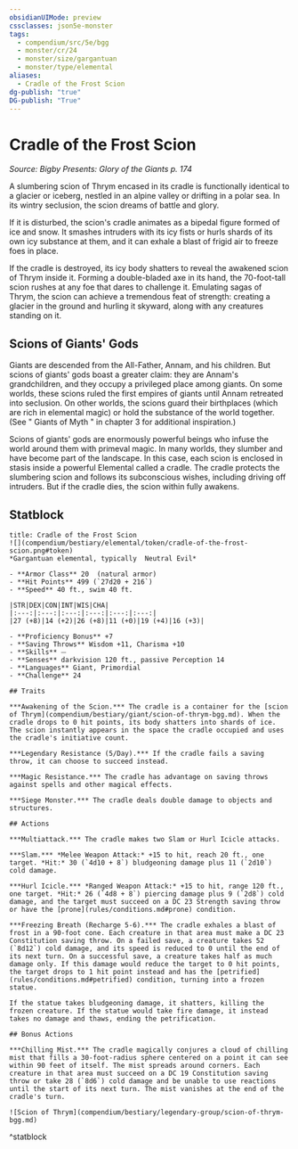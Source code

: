 ```yaml
---
obsidianUIMode: preview
cssclasses: json5e-monster
tags:
  - compendium/src/5e/bgg
  - monster/cr/24
  - monster/size/gargantuan
  - monster/type/elemental
aliases:
  - Cradle of the Frost Scion
dg-publish: "true"
DG-publish: "True"
---
```

# Cradle of the Frost Scion
*Source: Bigby Presents: Glory of the Giants p. 174*  

A slumbering scion of Thrym encased in its cradle is functionally identical to a glacier or iceberg, nestled in an alpine valley or drifting in a polar sea. In its wintry seclusion, the scion dreams of battle and glory.

If it is disturbed, the scion's cradle animates as a bipedal figure formed of ice and snow. It smashes intruders with its icy fists or hurls shards of its own icy substance at them, and it can exhale a blast of frigid air to freeze foes in place.

If the cradle is destroyed, its icy body shatters to reveal the awakened scion of Thrym inside it. Forming a double-bladed axe in its hand, the 70-foot-tall scion rushes at any foe that dares to challenge it. Emulating sagas of Thrym, the scion can achieve a tremendous feat of strength: creating a glacier in the ground and hurling it skyward, along with any creatures standing on it.

## Scions of Giants' Gods

Giants are descended from the All-Father, Annam, and his children. But scions of giants' gods boast a greater claim: they are Annam's grandchildren, and they occupy a privileged place among giants. On some worlds, these scions ruled the first empires of giants until Annam retreated into seclusion. On other worlds, the scions guard their birthplaces (which are rich in elemental magic) or hold the substance of the world together. (See " Giants of Myth " in chapter 3 for additional inspiration.)

Scions of giants' gods are enormously powerful beings who infuse the world around them with primeval magic. In many worlds, they slumber and have become part of the landscape. In this case, each scion is enclosed in stasis inside a powerful Elemental called a cradle. The cradle protects the slumbering scion and follows its subconscious wishes, including driving off intruders. But if the cradle dies, the scion within fully awakens.

## Statblock

```ad-statblock
title: Cradle of the Frost Scion
![](compendium/bestiary/elemental/token/cradle-of-the-frost-scion.png#token)
*Gargantuan elemental, typically  Neutral Evil*

- **Armor Class** 20  (natural armor)
- **Hit Points** 499 (`27d20 + 216`)
- **Speed** 40 ft., swim 40 ft.

|STR|DEX|CON|INT|WIS|CHA|
|:---:|:---:|:---:|:---:|:---:|:---:|
|27 (+8)|14 (+2)|26 (+8)|11 (+0)|19 (+4)|16 (+3)|

- **Proficiency Bonus** +7
- **Saving Throws** Wisdom +11, Charisma +10
- **Skills** ⏤
- **Senses** darkvision 120 ft., passive Perception 14
- **Languages** Giant, Primordial
- **Challenge** 24

## Traits

***Awakening of the Scion.*** The cradle is a container for the [scion of Thrym](compendium/bestiary/giant/scion-of-thrym-bgg.md). When the cradle drops to 0 hit points, its body shatters into shards of ice. The scion instantly appears in the space the cradle occupied and uses the cradle's initiative count.

***Legendary Resistance (5/Day).*** If the cradle fails a saving throw, it can choose to succeed instead.

***Magic Resistance.*** The cradle has advantage on saving throws against spells and other magical effects.

***Siege Monster.*** The cradle deals double damage to objects and structures.

## Actions

***Multiattack.*** The cradle makes two Slam or Hurl Icicle attacks.

***Slam.*** *Melee Weapon Attack:* +15 to hit, reach 20 ft., one target. *Hit:* 30 (`4d10 + 8`) bludgeoning damage plus 11 (`2d10`) cold damage.

***Hurl Icicle.*** *Ranged Weapon Attack:* +15 to hit, range 120 ft., one target. *Hit:* 26 (`4d8 + 8`) piercing damage plus 9 (`2d8`) cold damage, and the target must succeed on a DC 23 Strength saving throw or have the [prone](rules/conditions.md#prone) condition.

***Freezing Breath (Recharge 5-6).*** The cradle exhales a blast of frost in a 90-foot cone. Each creature in that area must make a DC 23 Constitution saving throw. On a failed save, a creature takes 52 (`8d12`) cold damage, and its speed is reduced to 0 until the end of its next turn. On a successful save, a creature takes half as much damage only. If this damage would reduce the target to 0 hit points, the target drops to 1 hit point instead and has the [petrified](rules/conditions.md#petrified) condition, turning into a frozen statue.

If the statue takes bludgeoning damage, it shatters, killing the frozen creature. If the statue would take fire damage, it instead takes no damage and thaws, ending the petrification.

## Bonus Actions

***Chilling Mist.*** The cradle magically conjures a cloud of chilling mist that fills a 30-foot-radius sphere centered on a point it can see within 90 feet of itself. The mist spreads around corners. Each creature in that area must succeed on a DC 19 Constitution saving throw or take 28 (`8d6`) cold damage and be unable to use reactions until the start of its next turn. The mist vanishes at the end of the cradle's turn.

![Scion of Thrym](compendium/bestiary/legendary-group/scion-of-thrym-bgg.md)
```
^statblock